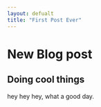 ```yaml
---
layout: defualt
title: "First Post Ever"
---
```


# New Blog post

## Doing cool things

hey hey hey, what a good day.
